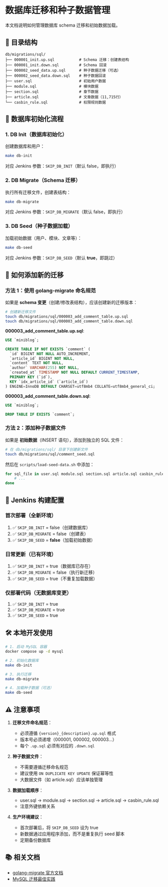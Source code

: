 # 数据库迁移和种子数据管理

本文档说明如何管理数据库 schema 迁移和初始数据加载。

## 📁 目录结构

```
db/migrations/sql/
├── 000001_init.up.sql           # Schema 迁移：创建表结构
├── 000001_init.down.sql         # Schema 回滚
├── 000002_seed_data.up.sql      # 种子数据迁移（可选）
├── 000002_seed_data.down.sql    # 种子数据回滚
├── user.sql                     # 初始用户数据
├── module.sql                   # 模块数据
├── section.sql                  # 章节数据
├── article.sql                  # 文章数据（11,715行）
└── casbin_rule.sql              # 权限规则数据
```

## 🔄 数据库初始化流程

### 1. DB Init（数据库初始化）
创建数据库和用户：
```bash
make db-init
```

对应 Jenkins 参数：`SKIP_DB_INIT`（默认 false，即执行）

### 2. DB Migrate（Schema 迁移）
执行所有迁移文件，创建表结构：
```bash
make db-migrate
```

对应 Jenkins 参数：`SKIP_DB_MIGRATE`（默认 false，即执行）

### 3. DB Seed（种子数据加载）
加载初始数据（用户、模块、文章等）：
```bash
make db-seed
```

对应 Jenkins 参数：`SKIP_DB_SEED`（默认 **true**，即跳过）

## 📝 如何添加新的迁移

### 方法 1：使用 golang-migrate 命名规范

如果是 **schema 变更**（创建/修改表结构），应该创建新的迁移版本：

```bash
# 创建新迁移文件
touch db/migrations/sql/000003_add_comment_table.up.sql
touch db/migrations/sql/000003_add_comment_table.down.sql
```

**000003_add_comment_table.up.sql**:
```sql
USE `miniblog`;

CREATE TABLE IF NOT EXISTS `comment` (
  `id` BIGINT NOT NULL AUTO_INCREMENT,
  `article_id` BIGINT NOT NULL,
  `content` TEXT NOT NULL,
  `author` VARCHAR(255) NOT NULL,
  `created_at` TIMESTAMP NOT NULL DEFAULT CURRENT_TIMESTAMP,
  PRIMARY KEY (`id`),
  KEY `idx_article_id` (`article_id`)
) ENGINE=InnoDB DEFAULT CHARSET=utf8mb4 COLLATE=utf8mb4_general_ci;
```

**000003_add_comment_table.down.sql**:
```sql
USE `miniblog`;

DROP TABLE IF EXISTS `comment`;
```

### 方法 2：添加种子数据文件

如果是 **初始数据**（INSERT 语句），添加到独立的 SQL 文件：

```bash
# 在 db/migrations/sql/ 目录下创建新文件
touch db/migrations/sql/comment_seed.sql
```

然后在 `scripts/load-seed-data.sh` 中添加：
```bash
for sql_file in user.sql module.sql section.sql article.sql casbin_rule.sql comment_seed.sql; do
    # ...
done
```

## 🚀 Jenkins 构建配置

### 首次部署（全新环境）
1. ✅ `SKIP_DB_INIT` = false（创建数据库）
2. ✅ `SKIP_DB_MIGRATE` = false（创建表）
3. ✅ `SKIP_DB_SEED` = **false**（加载初始数据）

### 日常更新（已有环境）
1. ✅ `SKIP_DB_INIT` = true（数据库已存在）
2. ✅ `SKIP_DB_MIGRATE` = false（执行新迁移）
3. ✅ `SKIP_DB_SEED` = true（不重复加载数据）

### 仅部署代码（无数据库变更）
1. ✅ `SKIP_DB_INIT` = true
2. ✅ `SKIP_DB_MIGRATE` = true
3. ✅ `SKIP_DB_SEED` = true

## 🛠️ 本地开发使用

```bash
# 1. 启动 MySQL 容器
docker compose up -d mysql

# 2. 初始化数据库
make db-init

# 3. 执行迁移
make db-migrate

# 4. 加载种子数据（可选）
make db-seed
```

## ⚠️ 注意事项

1. **迁移文件命名规范**：
   - 必须遵循 `{version}_{description}.up.sql` 格式
   - 版本号必须递增（000001, 000002, 000003...）
   - 每个 `.up.sql` 必须有对应的 `.down.sql`

2. **种子数据文件**：
   - 不需要遵循迁移命名规范
   - 建议使用 `ON DUPLICATE KEY UPDATE` 保证幂等性
   - 大数据文件（如 article.sql）应该单独管理

3. **数据加载顺序**：
   - user.sql → module.sql → section.sql → article.sql → casbin_rule.sql
   - 注意外键依赖关系

4. **生产环境建议**：
   - 首次部署后，将 `SKIP_DB_SEED` 设为 true
   - 新数据通过应用程序添加，而不是重复执行 seed 脚本
   - 定期备份数据库

## 📚 相关文档

- [golang-migrate 官方文档](https://github.com/golang-migrate/migrate)
- [MySQL 迁移最佳实践](https://dev.mysql.com/doc/)
